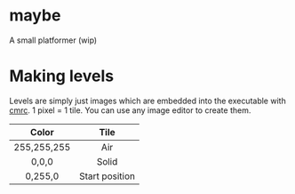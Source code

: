 # maybe

A small platformer (wip)

# Making levels

Levels are simply just images which are embedded into the executable with [cmrc](https://github.com/vector-of-bool/cmrc). 1 pixel = 1 tile. You can use any image editor to create them.

|    Color    |      Tile      |
| :---------: | :------------: |
| 255,255,255 |      Air       |
|    0,0,0    |     Solid      |
|   0,255,0   | Start position |
